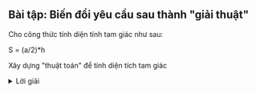 ## Bài tập: Biến đổi yêu cầu sau thành "giải thuật"

Cho công thức tính diện tính tam giác như sau:
<p style="align:center">
    S = (a/2)*h
</p>

Xây dựng "thuật toán" để tính diện tích tam giác

<details>
<summary>Lời giải</summary>

### Bước 1: Xác định đầu vào
| Tên đầu vào | Ký hiệu | Kiểu dữ liệu |
|-------------|---------|--------------|
| Độ dài một cạnh | a | Dấu phẩy động (Float) |
| Chiều cao tương ứng (với cạnh đó) | h | Dấu phẩy động (Float) |

### Bước 2: Kiểm tra biến a
Nếu `(a>0)` thì đến Bước 3, nếu không trả ra `Lỗi, không thể tính được`

### Bước 3: Kiểm tra biến h
Nếu `(h>0)` thì đến Bước 4, nếu không trả ra `Lỗi, không thể tính được`

### Bước 4: Sử dụng công thức
Tính theo công thức `S=(a/2)*h`

### Bước 5: Làm tròn diện tích đến số thứ 2 sau dấu phẩy
Tính `S=round(S, 2)`
Trong đó:
* `round()` là *hàm* nhận đầu vào là 2 tham số, tham số đầu tiên là số được làm tròn, tham số thứ 2 thể hiện sẽ làm tròn tới số thứ `nth` sau dấu phẩy 

### Bưới cuối cùng: Xác định đầu ra
| Tên đầu ra | Ký hiệu | Kiểu dữ liệu |
|------------|---------|--------------|
| Diện tích tam giác | S | Dấu phẩy động (Float) |
</details>
